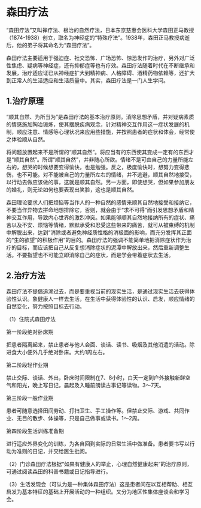 # 森田疗法 #

“森田疗法”又叫禅疗法、根治的自然疗法，日本东京慈惠会医科大学森田正马教授（1874-1938）创立，取名为神经症的“特殊疗法”。1938年，森田正马教授病逝后，他的弟子将其命名为“森田疗法”。

森田疗法主要适用于强迫症、社交恐怖、广场恐怖、惊恐发作的治疗，另外对广泛性焦虑、疑病等神经症，还有抑郁症等也有疗效。森田疗法随着时代在不断继承和发展，治疗适应证已从神经症扩大到精神病、人格障碍、酒精药物依赖等，还扩大到正常人的生活适应和生活质量中。其实，森田疗法是一门人生学问。

## 1.治疗原理 ##

“顺其自然、为所当为”是森田疗法的基本治疗原则。消除思想矛盾，并对疑病素质的情感施加陶冶锻炼，使其摆脱疾病观念，针对精神交互作用这一症状发展的机制，顺应注意、情感等心理状况来应用些措施，并按照患者的症状和体会，经常使之体验顺从自然。

将问题放置起来不是所谓的“顺其自然”。将应当有的东西使其变成一定有的东西才是“顺其自然”。所谓“顺其自然”，并非随心所欲。情绪不是可由自己的力量所能左右的，想哭的时候想要变得愉快，也是勉强。反之，极度愉快时，想努力变得悲伤，也不可能。对不能被自己的力量所左右的情绪，并不逃避，顺其自然地接受，以行动去做应该做的事，这就是顺其自然。另一方面，即使想哭，但如果参加朋友的婚礼，则无论如何也要表现出笑脸，这也是顺其自然。

森田理论要求人们把烦恼等当作人的一种自然的感情来顺其自然地接受和接纳它，不要当作异物去拼命地想排除它，否则，就会由于“求不可得”而引发思想矛盾和精神交互作用，导致内心世界的激烈冲突。如果能够顺其自然地接纳所有的症状、痛苦以及不安、烦恼等情绪，默默承受和忍受这些带来的痛苦，就可从被束缚的机制中解脱出来，达到“消除或者避免神经质性格的消极面的影响，而充分发挥其正面的“生的欲望”的积极作用”的目的。森田疗法的强调不能简单地把消除症状作为治疗的目标，而应该把自己从反复想消除症状的泥潭中解放出来，然后重新调整生活。不要指望也不可能立即消除自己的症状，而是学会带着症状去生活。

## 2.治疗方法 ##

森田疗法不提倡追溯过去，而是要重视当前的现实生活，是通过现实生活去获得体验性认识。象健康人一样去生活，在生活中获得体验性的认识、启发，顺应情绪的自然变化，努力按照目标去行动。

（1）住院式森田疗法

第一阶段绝对卧床期

把患者隔离起来，禁止患者与他人会面、谈话、读书、吸烟及其他消遣的活动。除进食大小便外几乎绝对卧床。大约1周左右。

第二阶段轻作业期

禁止交际、谈话、外出，卧床时间限制在7、8小时，白天一定到户外接触新鲜空气和阳光，晚上写日记，晨起及入睡前朗读古事记等读物。3～7天。

第三阶段一般作业期

患者可随意选择田间劳动、打扫卫生、手工操作等。但禁止交际、游戏、共同作业、无目的散步、体操等，只是自己做事或读书。1～2周。

第四阶段生活训练准备期

进行适应外界变化的训练，为各自回到实际的日常生活中做准备。患者要书写以行动为准则的日记，并交给医生批阅。

（2）门诊森田疗法根据“如果有健康人的举止，心理自然健康起来”的治疗原则，可通过阅读森田的科普书籍或日记指导进行。

（3）生活发现会（可认为是一种集体森田疗法）这是患者间在以互相帮助、相互启发为基本特征的基础上开展活动的一种组织。又分为地区性集体座谈会和学习会。